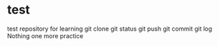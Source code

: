 # test
test repository for learning git clone git status git push git commit git log
Nothing 
one more practice
